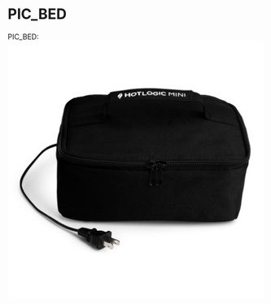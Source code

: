 # PIC_BED
PIC_BED: ![ghp](https://raw.githubusercontent.com/kujie0121/PIC_BED/main/img4854871_Black.jpg)
